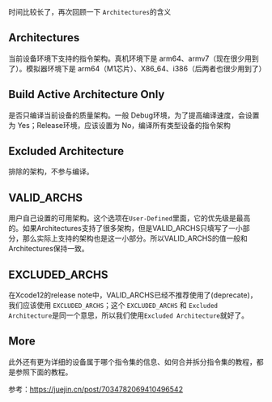 时间比较长了，再次回顾一下 `Architectures`的含义

## Architectures

当前设备环境下支持的指令架构。真机环境下是 arm64、armv7（现在很少用到了）。模拟器环境下是 arm64（M1芯片）、X86_64、i386（后两者也很少用到了）

## Build Active Architecture Only

是否只编译当前设备的质量架构。一般 Debug环境，为了提高编译速度，会设置为 Yes；Release环境，应该设置为 No，编译所有类型设备的指令架构

## Excluded Architecture

排除的架构，不参与编译。

## VALID_ARCHS

用户自己设置的可用架构。这个选项在`User-Defined`里面，它的优先级是最高的。如果Architectures支持了很多架构，但是VALID_ARCHS只填写了一小部分，那么实际上支持的架构也是这一小部分。所以VALID_ARCHS的值一般和Architectures保持一致。

## EXCLUDED_ARCHS

在Xcode12的release note中，VALID_ARCHS已经不推荐使用了(deprecate)，我们应该使用 `EXCLUDED_ARCHS`；这个 `EXCLUDED_ARCHS` 和 `Excluded Architecture`是同一个意思，所以我们使用`Excluded Architecture`就好了。


## More

此外还有更为详细的设备属于哪个指令集的信息、如何合并拆分指令集的教程，都是参照下面的教程。



参考：https://juejin.cn/post/7034782069410496542
